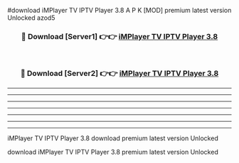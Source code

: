 #download iMPlayer TV IPTV Player 3.8 A P K [MOD] premium latest version Unlocked azod5 



<div align="center">
<h3>🔴 Download [Server1] 👉👉 <a href="https://apkdownload1.web.app/">iMPlayer TV IPTV Player 3.8</a></h3><br>

<h3>🔴 Download [Server2] 👉👉 <a href="https://apkdownload1.web.app/">iMPlayer TV IPTV Player 3.8</a></h3>
</div>





----------------------------------------------------------

----------------------------------------------------------

----------------------------------------------------------

----------------------------------------------------------

----------------------------------------------------------

----------------------------------------------------------

----------------------------------------------------------

iMPlayer TV IPTV Player 3.8 download premium latest version Unlocked

download iMPlayer TV IPTV Player 3.8 premium latest version Unlocked
